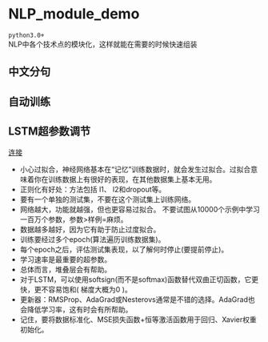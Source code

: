 # NLP_module_demo
`python3.0+`  
NLP中各个技术点的模块化，这样就能在需要的时候快速组装
## 中文分句
## 自动训练
## LSTM超参数调节
[连接](https://zhuanlan.zhihu.com/p/55671493)
- 小心过拟合，神经网络基本在“记忆”训练数据时，就会发生过拟合。过拟合意味着你在训练数据上有很好的表现，在其他数据集上基本无用。
- 正则化有好处：方法包括 l1、 l2和dropout等。
- 要有一个单独的测试集，不要在这个测试集上训练网络。
- 网络越大，功能就越强，但也更容易过拟合。 不要试图从10000个示例中学习一百万个参数，参数>样例=麻烦。
- 数据越多越好，因为它有助于防止过度拟合。
- 训练要经过多个epoch(算法遍历训练数据集)。
- 每个epoch之后，评估测试集表现，以了解何时停止(要提前停止)。
- 学习速率是最重要的超参数。
- 总体而言，堆叠层会有帮助。
- 对于LSTM，可以使用softsign(而不是softmax)函数替代双曲正切函数，它更快，更不容易饱和( 梯度大概为0 )。
- 更新器：RMSProp、AdaGrad或Nesterovs通常是不错的选择。AdaGrad也会降低学习率，这有时会有所帮助。
- 记住，要将数据标准化、MSE损失函数+恒等激活函数用于回归、Xavier权重初始化。
